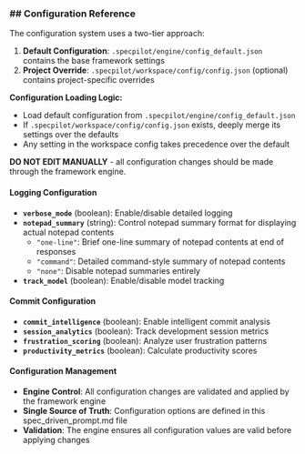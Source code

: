 ### ## Configuration Reference

The configuration system uses a two-tier approach:

1. **Default Configuration**: `.specpilot/engine/config_default.json` contains the base framework settings
2. **Project Override**: `.specpilot/workspace/config/config.json` (optional) contains project-specific overrides

**Configuration Loading Logic:**

- Load default configuration from `.specpilot/engine/config_default.json`
- If `.specpilot/workspace/config/config.json` exists, deeply merge its settings over the defaults
- Any setting in the workspace config takes precedence over the default

**DO NOT EDIT MANUALLY** - all configuration changes should be made through the framework engine.

#### Logging Configuration

- **`verbose_mode`** (boolean): Enable/disable detailed logging
- **`notepad_summary`** (string): Control notepad summary format for displaying actual notepad contents
  - `"one-line"`: Brief one-line summary of notepad contents at end of responses
  - `"command"`: Detailed command-style summary of notepad contents
  - `"none"`: Disable notepad summaries entirely
- **`track_model`** (boolean): Enable/disable model tracking

#### Commit Configuration

- **`commit_intelligence`** (boolean): Enable intelligent commit analysis
- **`session_analytics`** (boolean): Track development session metrics
- **`frustration_scoring`** (boolean): Analyze user frustration patterns
- **`productivity_metrics`** (boolean): Calculate productivity scores

#### Configuration Management

- **Engine Control**: All configuration changes are validated and applied by the framework engine
- **Single Source of Truth**: Configuration options are defined in this spec_driven_prompt.md file
- **Validation**: The engine ensures all configuration values are valid before applying changes
